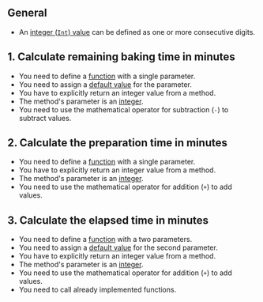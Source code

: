 ## General

- An [integer (`Int`) value][numbers] can be defined as one or more consecutive digits.

## 1. Calculate remaining baking time in minutes

- You need to define a [function][functions] with a single parameter.
- You need to assign a [default value][function-defaults] for the parameter.
- You have to explicitly return an integer value from a method.
- The method's parameter is an [integer][numbers].
- You need to use the mathematical operator for subtraction (`-`) to subtract values.

## 2. Calculate the preparation time in minutes

- You need to define a [function][functions] with a single parameter.
- You have to explicitly return an integer value from a method.
- The method's parameter is an [integer][numbers].
- You need to use the mathematical operator for addition (`+`) to add values.

## 3. Calculate the elapsed time in minutes

- You need to define a [function][functions] with a two parameters.
- You need to assign a [default value][function-defaults] for the second parameter.
- You have to explicitly return an integer value from a method.
- The method's parameter is an [integer][numbers].
- You need to use the mathematical operator for addition (`+`) to add values.
- You need to call already implemented functions.

[numbers]: https://kotlinlang.org/docs/reference/basic-types.html#numbers
[functions]: https://kotlinlang.org/docs/reference/functions.html#function-declarations
[function-defaults]: https://kotlinlang.org/docs/reference/functions.html#default-arguments
